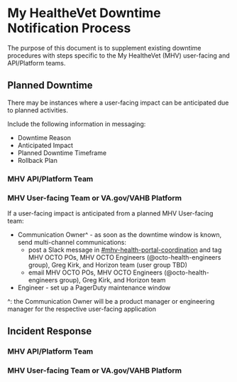 # My HealtheVet Downtime Notification Process

The purpose of this document is to supplement existing downtime procedures with steps specific to the My HealtheVet (MHV) user-facing and API/Platform teams.

## Planned Downtime

There may be instances where a user-facing impact can be anticipated due to planned activities.

Include the following information in messaging:
- Downtime Reason
- Anticipated Impact
- Planned Downtime Timeframe
- Rollback Plan

### MHV API/Platform Team


### MHV User-facing Team or VA.gov/VAHB Platform

If a user-facing impact is anticipated from a planned MHV User-facing team:
- Communication Owner^ - as soon as the downtime window is known, send multi-channel communications:
   - post a Slack message in [#mhv-health-portal-coordination](https://dsva.slack.com/archives/C04DRS3L9NV) and tag MHV OCTO POs, MHV OCTO Engineers (@octo-health-engineers group), Greg Kirk, and Horizon team (user group TBD)
   - email MHV OCTO POs, MHV OCTO Engineers (@octo-health-engineers group), Greg Kirk, and Horizon team
- Engineer - set up a PagerDuty maintenance window


^: the Communication Owner will be a product manager or engineering manager for the respective user-facing application

## Incident Response

### MHV API/Platform Team


### MHV User-facing Team or VA.gov/VAHB Platform

